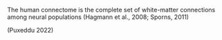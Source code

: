 The human connectome is the complete set of white-matter connections among neural populations (Hagmann et al., 2008; Sporns, 2011)

(Puxeddu 2022)

